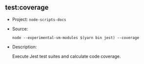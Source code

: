 ## test:coverage

-   Project: `node-scripts-docs`
-   Source:

    ```shell
    node --experimental-vm-modules $(yarn bin jest) --coverage
    ```

-   Description:

    Execute Jest test suites and calculate code coverage.
